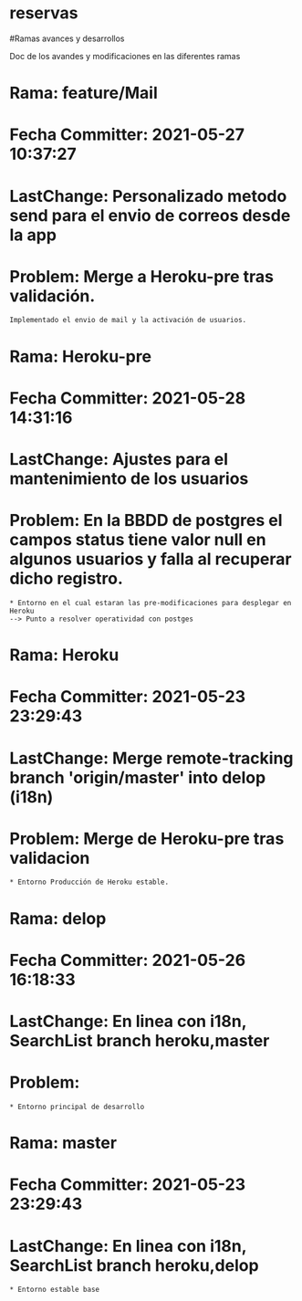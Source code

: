 # reservas


#Ramas avances y desarrollos

Doc de los avandes y modificaciones en las diferentes ramas

# Rama: feature/Mail
# Fecha Committer: 2021-05-27 10:37:27
# LastChange: Personalizado metodo send para el envio de correos desde la app
# Problem: Merge a Heroku-pre tras validación.
	Implementado el envio de mail y la activación de usuarios.
	
# Rama: Heroku-pre
# Fecha Committer: 2021-05-28 14:31:16
# LastChange: Ajustes para el mantenimiento de los usuarios
# Problem: En la BBDD de postgres el campos status tiene valor null en algunos usuarios y falla al recuperar dicho registro.
	* Entorno en el cual estaran las pre-modificaciones para desplegar en Heroku
	--> Punto a resolver operatividad con postges
	

# Rama: Heroku
# Fecha Committer: 2021-05-23 23:29:43
# LastChange: Merge remote-tracking branch 'origin/master' into delop (i18n)
# Problem: Merge de Heroku-pre tras validacion
	* Entorno Producción de Heroku estable.
	
	
# Rama: delop
# Fecha Committer: 2021-05-26 16:18:33
# LastChange: En linea con i18n, SearchList branch heroku,master
# Problem:
	* Entorno principal de desarrollo
	
# Rama: master
# Fecha Committer: 2021-05-23 23:29:43
# LastChange: En linea con i18n, SearchList branch heroku,delop
	* Entorno estable base